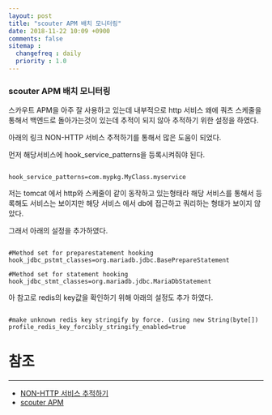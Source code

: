 ```yaml
---
layout: post
title: "scouter APM 배치 모니터링"
date: 2018-11-22 10:09 +0900
comments: false
sitemap :
  changefreq : daily
  priority : 1.0
---
```


### scouter APM 배치 모니터링

스카우트 APM을 아주 잘 사용하고 있는데 내부적으로 http 서비스 왜에 쿼츠 스케줄을 통해서 
백엔드로 돌아가는것이 있는데 추적이 되지 않아 추적하기 위한 설정을 하였다.

아래의 링크 NON-HTTP 서비스 추적하기를 통해서 많은 도움이 되었다.

먼저 해당서비스에 hook_service_patterns을 등록시켜줘야 된다.

```

hook_service_patterns=com.mypkg.MyClass.myservice

```
 
저는 tomcat 에서 http와 스케줄이 같이 동작하고 있는형태라 해당 서비스를 통해서 등록해도 
서비스는 보이지만 해당 서비스 에서 db에 접근하고 쿼리하는 형태가 보이지 않았다.

그래서 아래의 설정을 추가하였다.

```

#Method set for preparestatement hooking
hook_jdbc_pstmt_classes=org.mariadb.jdbc.BasePrepareStatement 

#Method set for statement hooking
hook_jdbc_stmt_classes=org.mariadb.jdbc.MariaDbStatement

```

아 참고로 redis의 key값을 확인하기 위해 아래의 설정도 추가 하였다.

```

#make unknown redis key stringify by force. (using new String(byte[])
profile_redis_key_forcibly_stringify_enabled=true

```


# 참조
-----
* [NON-HTTP 서비스 추적하기](https://github.com/scouter-project/scouter/blob/master/scouter.document/use-case/NON-HTTP-Service-Trace_kr.md)
* [scouter APM](https://github.com/scouter-project/scouter)